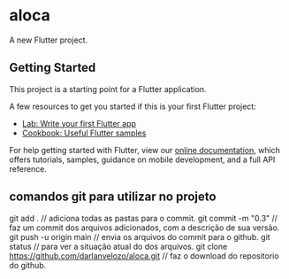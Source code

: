 # aloca

A new Flutter project.

## Getting Started

This project is a starting point for a Flutter application.

A few resources to get you started if this is your first Flutter project:

- [Lab: Write your first Flutter app](https://flutter.dev/docs/get-started/codelab)
- [Cookbook: Useful Flutter samples](https://flutter.dev/docs/cookbook)

For help getting started with Flutter, view our
[online documentation](https://flutter.dev/docs), which offers tutorials,
samples, guidance on mobile development, and a full API reference.

## comandos git para utilizar no projeto

git add . // adiciona todas as pastas para o commit.
git commit -m "0.3" // faz um commit dos arquivos adicionados, com a descrição de sua versão.
git push -u origin main // envia os arquivos do commit para o github.
git status // para ver a situação atual do dos arquivos.
git clone https://github.com/darlanvelozo/aloca.git // faz o download do repositorio do github.
